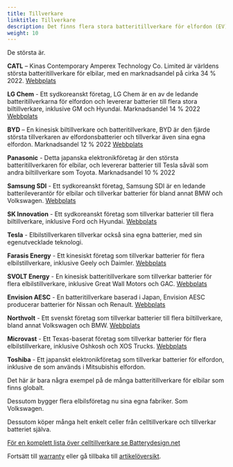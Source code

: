```yaml
---
title: Tillverkare
linktitle: Tillverkare
description: Det finns flera stora batteritillverkare för elfordon (EV) globalt.
weight: 10
---
```

<!-- markdownlint-disable MD033 -->
De största är.

**CATL** – Kinas Contemporary Amperex Technology Co. Limited är världens största batteritillverkare för elbilar, med en marknadsandel på cirka 34 % 2022. [Webbplats](https://www.catl.com/en/)

**LG Chem** - Ett sydkoreanskt företag, LG Chem är en av de ledande batteritillverkarna för elfordon och levererar batterier till flera stora biltillverkare, inklusive GM och Hyundai. Marknadsandel 14 % 2022 [Webbplats](https://www.lgchem.com/)

**BYD** – En kinesisk biltillverkare och batteritillverkare, BYD är den fjärde största tillverkaren av elfordonsbatterier och tillverkar även sina egna elfordon. Marknadsandel 12 % 2022 [Webbplats](https://www.bydglobal.com/)

**Panasonic** - Detta japanska elektronikföretag är den största batteritillverkaren för elbilar, och levererar batterier till Tesla såväl som andra biltillverkare som Toyota. Marknadsandel 10 % 2022

**Samsung SDI** - Ett sydkoreanskt företag, Samsung SDI är en ledande batterileverantör för elbilar och tillverkar batterier för bland annat BMW och Volkswagen. [Webbplats](https://www.samsungsdi.com/)

**SK Innovation** - Ett sydkoreanskt företag som tillverkar batterier till flera biltillverkare, inklusive Ford och Hyundai.
[Webbplats](https://www.skinnovation.com/)

**Tesla** - Elbilstillverkaren tillverkar också sina egna batterier, med sin egenutvecklade teknologi.

**Farasis Energy** - Ett kinesiskt företag som tillverkar batterier för flera elbilstillverkare, inklusive Geely och Daimler. [Webbplats](https://www.farasis-energy.com/)

**SVOLT Energy** - En kinesisk batteritillverkare som tillverkar batterier för flera elbilstillverkare, inklusive Great Wall Motors och GAC. [Webbplats](https://svolt-eu.com/)

**Envision AESC** - En batteritillverkare baserad i Japan, Envision AESC producerar batterier för Nissan och Renault. [Webbplats](https://www.envision-aesc.com/en/)

**Northvolt** - Ett svenskt företag som tillverkar batterier till flera biltillverkare, bland annat Volkswagen och BMW. [Webbplats](https://northvolt.com/)

**Microvast** - Ett Texas-baserat företag som tillverkar batterier för flera elbilstillverkare, inklusive Oshkosh och XOS Trucks. [Webbplats](https://microvast.com/)

**Toshiba** - Ett japanskt elektronikföretag som tillverkar batterier för elfordon, inklusive de som används i Mitsubishis elfordon.

Det här är bara några exempel på de många batteritillverkare för elbilar som finns globalt.

Dessutom bygger flera elbilsföretag nu sina egna fabriker. Som Volkswagen.

Dessutom köper många helt enkelt celler från celltillverkare och tillverkar batteriet själva.

[För en komplett lista över celltillverkare se Batterydesign.net](https://www.batterydesign.net/battery-cell/cell-manufacturers/)


Fortsätt till [warranty](../warranty/) eller gå tillbaka till [artikelöversikt](../).